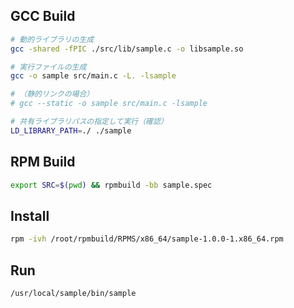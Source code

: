 ## GCC Build

```bash
# 動的ライブラリの生成
gcc -shared -fPIC ./src/lib/sample.c -o libsample.so

# 実行ファイルの生成
gcc -o sample src/main.c -L. -lsample

# （静的リンクの場合）
# gcc --static -o sample src/main.c -lsample

# 共有ライブラリパスの指定して実行（確認）
LD_LIBRARY_PATH=./ ./sample
```

## RPM Build

```bash
export SRC=$(pwd) && rpmbuild -bb sample.spec
```


## Install

```bash
rpm -ivh /root/rpmbuild/RPMS/x86_64/sample-1.0.0-1.x86_64.rpm
```

## Run

```bash
/usr/local/sample/bin/sample
```
